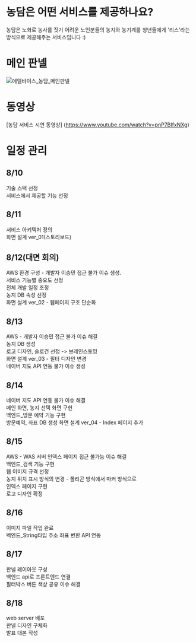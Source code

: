 # 농담은 어떤 서비스를 제공하나요?
농담은 노화로 농사를 짓기 어려운 노인분들의 농지와 농기계를 청년들에게 '리스'라는 방식으로 제공해주는 서비스입니다 :) 


# 메인 판넬
![에델바이스_농담_메인판넬](https://user-images.githubusercontent.com/67636607/129957585-4226718e-74d0-4d67-aa5b-54ac864fbeac.jpg)

# 동영상
[농담 서비스 시연 동영상] (https://www.youtube.com/watch?v=pnP7BIfxNXg)

# 일정 관리

## 8/10
기술 스택 선정  
서비스에서 제공할 기능 선정  

## 8/11
서비스 아키텍처 정의  
화면 설계 ver_01(스토리보드)  

## 8/12(대면 회의)
AWS 환경 구성 - 개발자 이승민 접근 불가 이슈 생성.  
서비스 기능별 중요도 선정  
전체 개발 일정 조정  
농지 DB 속성 선정  
화면 설계 ver_02 - 웹페이지 구조 단순화 

## 8/13
AWS - 개발자 이승민 접근 불가 이슈 해결   
농지 DB 생성  
로고 디자인, 슬로건 선정 -> 브레인스토밍  
화면 설계 ver_03 - 필터 디자인 변경  
네이버 지도 API 연동 불가 이슈 생성

## 8/14
네이버 지도 API 연동 불가 이슈 해결  
메인 화면, 농지 선택 화면 구현  
백엔드_방문 예약 기능 구현  
방문예약, 좌표 DB 생성
화면 설계 ver_04 - Index 페이지 추가  

## 8/15
AWS - WAS 서버 인덱스 페이지 접근 불가능 이슈 해결  
백엔드_검색 기능 구현  
웹 이미지 규격 선정  
농지 위치 표시 방식의 변경 - 폴리곤 방식에서 마커 방식으로  
인덱스 페이지 구현  
로고 디자인 확정  

## 8/16
이미지 파일 작업 완료  
벡엔드_String타입 주소 좌표 변환 API 연동 

## 8/17
판넬 레이아웃 구성  
백엔드 api로 프론트엔드 연결    
필터박스 버튼 색상 공유 이슈 해결  

## 8/18
web server 배포  
판넬 디자인 구체화  
발표 대본 작성  


